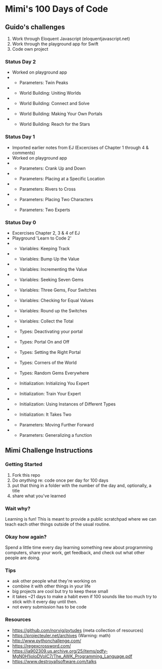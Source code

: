 Mimi's 100 Days of Code
=======================

## Guido's challenges
1. Work through Eloquent Javascript (eloquentjavascript.net)
2. Work through the playground app for Swift
3. Code own project

### Status Day 2
- Worked on playground app
- - Parameters: Twin Peaks
- - World Building: Uniting Worlds
- - World Building: Connect and Solve
- - World Building: Making Your Own Portals
- - World Building: Reach for the Stars

### Status Day 1
- Imported earlier notes from EJ (Excercises of Chapter 1 through 4 & comments)
- Worked on playground app
- - Parameters: Crank Up and Down
- - Parameters: Placing at a Specific Location
- - Parameters: Rivers to Cross
- - Parameters: Placing Two Characters
- - Parameters: Two Experts

### Status Day 0
- Excercises Chapter 2, 3 & 4 of EJ
- Playground 'Learn to Code 2'
- - Variables: Keeping Track
- - Variables: Bump Up the Value
- - Variables: Incrementing the Value
- - Variables: Seeking Seven Gems
- - Variables: Three Gems, Four Switches
- - Variables: Checking for Equal Values
- - Variables: Round up the Switches
- - Variables: Collect the Total
- - Types: Deactivating your portal
- - Types: Portal On and Off
- - Types: Setting the Right Portal
- - Types: Corners of the World
- - Types: Random Gems Everywhere
- - Initialization: Initializing You Expert
- - Initialization: Train Your Expert
- - Initialization: Using Instances of Different Types
- - Initialization: It Takes Two
- - Parameters: Moving Further Forward
- - Parameters: Generalizing a function


## Mimi Challenge Instructions

### Getting Started

1. Fork this repo
2. Do *anything* re: code once per day for 100 days
3. put that thing in a folder with the number of the day and, optionally, a title
4. share what you've learned

### Wait why?

Learning is fun! This is meant to provide a public scratchpad where we can
teach each other things outside of the usual routine.

### Okay how again?

Spend a little time every day learning something new about programming computers,
share your work, get feedback, and check out what other people are doing.

### Tips

- ask other people what they're working on
- combine it with other things in your life
- big projects are cool but try to keep these small
- it takes ~21 days to make a habit even if 100 sounds like too much try to
  stick with it every day until then.
- not every submission has to be code

### Resources

- https://github.com/norvig/pytudes (meta collection of resources)
- https://projecteuler.net/archives (Warning: math)
- http://www.pythonchallenge.com/
- https://regexcrossword.com/
- https://ia902309.us.archive.org/25/items/pdfy-MgN0H1joIoDVoIC7/The_AWK_Programming_Language.pdf
- https://www.destroyallsoftware.com/talks
